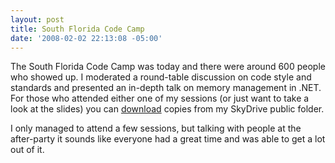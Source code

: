 ```yaml
---
layout: post
title: South Florida Code Camp
date: '2008-02-02 22:13:08 -05:00'
---
```


The South Florida Code Camp was today and there were around 600 people who showed up. I moderated a round-table discussion on code style and standards and presented an in-depth talk on memory management in .NET. For those who attended either one of my sessions (or just want to take a look at the slides) you can [download](http://cid-93d618d639ec9651.skydrive.live.com/browse.aspx/Public/Code%20Camp/2008/South%20Florida) copies from my SkyDrive public folder.

I only managed to attend a few sessions, but talking with people at the after-party it sounds like everyone had a great time and was able to get a lot out of it. 
